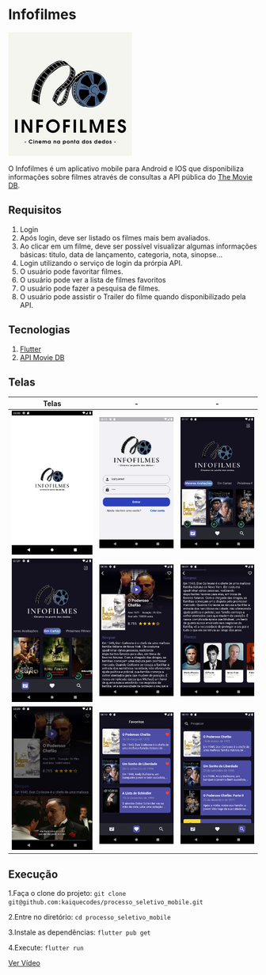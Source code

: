 # Infofilmes

![infofilmes](/imagens/logo.png)

O Infofilmes é um aplicativo mobile para Android e IOS que disponibiliza informações sobre filmes através de consultas a API pública do [The Movie DB](https://www.themoviedb.org/?language=pt-BR).

## Requisitos

1. Login
2. Após login, deve ser listado os filmes mais bem avaliados.
3. Ao clicar em um filme, deve ser possível visualizar algumas informações básicas: titulo, data de lançamento, categoria, nota, sinopse...
4. Login utilizando o serviço de login da prórpia API.
5. O usuário pode favoritar filmes.
6. O usuário pode ver a lista de filmes favoritos
7. O usuário pode fazer a pesquisa de filmes.
8. O usuário pode assistir o Trailer do filme quando disponibilizado pela API.

## Tecnologias

1. [Flutter](https://flutter.dev/)
2. [API Movie DB](https://developers.themoviedb.org/3/getting-started/introduction)

## Telas


Telas     | - | -
--------- | ---------------- | ----------------
<img src="/imagens/1-splash.png" width = 300px> | <img src="/imagens/2-login.png" width = 300px> | <img src="/imagens/3-maior-avaliação.png" width = 300px> 
<img src="/imagens/4-em-cartaz.png" width = 300px> | <img src="/imagens/6-filme.png" width = 300px> | <img src="/imagens/7-atores.png" width = 300px> 
<img src="/imagens/8-Trailer.png" width = 300px> | <img src="/imagens/9-favoritos.png" width = 300px> | <img src="/imagens/10-busca.png" width = 300px> 


## Execução

1.Faça o clone do projeto: `git clone git@github.com:kaiquecodes/processo_seletivo_mobile.git`

2.Entre no diretório: `cd processo_seletivo_mobile`

3.Instale as dependências: `flutter pub get`

4.Execute: `flutter run`

<a href="https://www.youtube.com/watch?v=ycpnm5U7I_g" target="_blank">Ver Vídeo</a>





